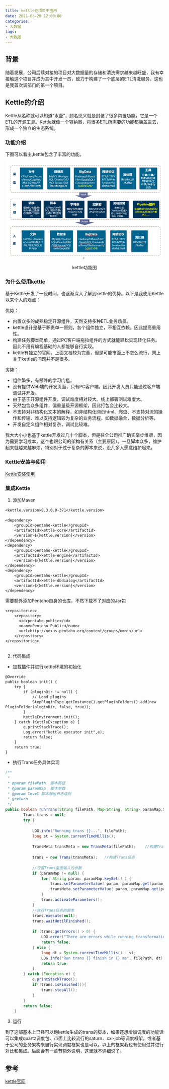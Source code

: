 ```yaml
---
title: kettle在项目中应用
date: 2021-08-20 12:00:00
categories: 
- 大数据
tags:
- 大数据
---
```


## 背景

随着发展，公司后续对接的项目对大数据量的存储和清洗需求越来越旺盛，我有幸接触这个项目并成为其中开发一员，致力于构建了一个底层的ETL清洗服务。这也是我首次调部门的第一个项目。

## Kettle的介绍

Kettle从名称就可以知道“水壶”，顾名思义就是封装了很多内置功能，它是一个ETL的开源工具。Kettle就像一个容纳器，将很多ETL所需要的功能都涵盖进去，形成一个独立的生态系统。

### 功能介绍

下图可以看出,kettle包含了丰富的功能。

![Kettle功能图](/images/bdata/kettle功能图.png)

<html>
<center>kettle功能图</center>
</html>

### 为什么使用kettle

基于Kettle开发了一段时间，也逐渐深入了解到kettle的优势。以下是我使用Kettle以来个人的观点：

优势：
- 内置众多的成熟稳定开源组件，天然支持多种ETL业务场景。
- kettle设计是基于职责单一原则，各个组件独立，不相互依赖。因此提高重用性。
- 构建任务脚本简单，通过PC客户端拖拉组件的方式就能轻松实现转化任务。因此不用有编程基础的人都能够自行实现。
- kettle有独立的官网，上面文档较为完善，但是可能市面上不怎么流行，网上关于kettle的问题并不是很多。


劣势：
- 组件繁多，有额外的学习门槛。
- 没有提供Web端的开发页面，只有PC客户端，因此开发人员只能通过客户端调试并开发。
- 由于基于开源组件开发，调试难度相对较大。线上部署测试难度大。
- 天然包含众多组件，偏重量级开源框架，因此打包会比较大。
- 不支持对非结构化文本的解释，如非结构化网页html、爬虫、不支持对流的操作和传输、难以支持逻辑较为复杂的业务流程，如数据融合，数据分析等。
- 开发自定义组件相对复杂，调试比较难。

我大大小小也基于kettle开发过几十个脚本，但是往全公司推广确实举步维艰，因为需要学习成本，这个也跟公司的架构有关系（主要原因）。一旦脚本众多，维护起来就越来越麻烦，特别对于过于复杂的脚本来说，没几多人愿意维护起来。

### Kettle安装与使用

[Kettle安装使用](http://note.youdao.com/noteshare?id=28505b7348b9d73ed38d8da36bfd1425&sub=171D26FDD37442F184CA9B8947192B95)

### 集成Kettle

1. 添加Maven
```
<kettle.version>8.3.0.0-371</kettle.version>

<dependency>
	<groupId>pentaho-kettle</groupId>
	<artifactId>kettle-core</artifactId>
	<version>${kettle.version}</version>
</dependency>
<dependency>
	<groupId>pentaho-kettle</groupId>
	<artifactId>kettle-engine</artifactId>
	<version>${kettle.version}</version>
</dependency>
<dependency>
	<groupId>pentaho-kettle</groupId>
	<artifactId>kettle-dbdialog</artifactId>
	<version>${kettle.version}</version>
</dependency>
```

需要额外添加Pentaho自身的仓库，不然下载不了对应的Jar包
```
<repositories>
  	<repository>
      <id>pentaho-public</id>
      <name>Pentaho Public</name>
      <url>http://nexus.pentaho.org/content/groups/omni</url>
    </repository>
</repositories>
	
```

2. 代码集成

- 加载插件并进行kettle环境的初始化
```
@Override
public boolean init() {
	try {
		if (pluginDir != null) {
			// Load plugins
			StepPluginType.getInstance().getPluginFolders().add(new PluginFolder(pluginDir, false, true));
		}
		KettleEnvironment.init();
	} catch (KettleException e) {
		e.printStackTrace();
		Log.error("kettle executor init",e);
		return false;
	}
	return true;
}
```

- 执行Trans任务具体实现
```java
/**
 * 
 * @param filePath  脚本路径
 * @param paramMap  脚本参数
 * @param level 脚本输出日志级别
 * @return
 */
public boolean runTrans(String filePath, Map<String, String> paramMap,String level) {
		Trans trans = null;
		try {
			
			LOG.info("Running trans {}...", filePath);
			long st = System.currentTimeMillis();
			
			TransMeta transMeta = new TransMeta(filePath);    //构建Tran文件元数据对象
			
			trans = new Trans(transMeta);   //构建Trans任务

            //设置Trans里面输入的参数
			if (paramMap != null) {
				for( String param: paramMap.keySet() ) {
					trans.setParameterValue( param, paramMap.get(param));
					transMeta.setParameterValue( param, paramMap.get(param));
				}		
				trans.activateParameters();
			}
			//执行Trans任务的脚本
			trans.execute(null);
			trans.waitUntilFinished();
			
			if (trans.getErrors() > 0) {
				LOG.error("There are errors while running transformation! Error Code: {}", trans.getErrors());
				return false;
			} else {
				long dt = System.currentTimeMillis() - st;
				LOG.info("Run trans {} finish in {} ms", filePath, dt);
				return true;
			}
		} catch (Exception e) {
			e.printStackTrace();
			if(!trans.isFinished()){
				trans.stopAll();
			}
		} 
		return false;
	}
```

3. 运行

到了这部基本上已经可以跑kettle生成的trans的脚本，如果还想增加调度的功能话可以集成quartz调度包、市面上比较流行的saturn、xxl-job等调度框架，或者基于公司的业务架构来自行实现调度框架也是可以。以上的框架我也有使用过并进行对比和集成。后面会有一章节额外说明，这里就不详细说了。



## 参考

[kettle官网](https://community.hitachivantara.com/s/article/data-integration-kettle)
